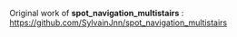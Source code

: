Original work of **spot_navigation_multistairs** : https://github.com/SylvainJnn/spot_navigation_multistairs
